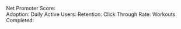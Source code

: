 Net Promoter Score: <br>
Adoption:
Daily Active Users:
Retention: 
Click Through Rate:
Workouts Completed:
